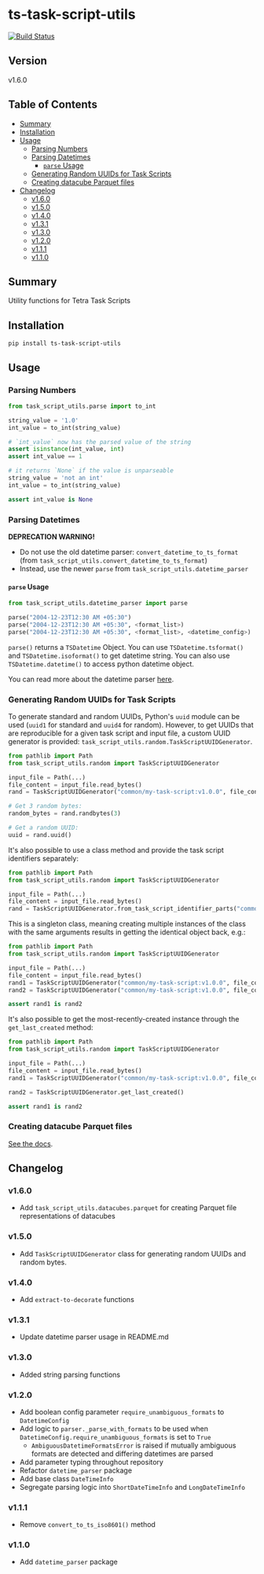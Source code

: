 # ts-task-script-utils <!-- omit in toc -->

[![Build Status](https://travis-ci.com/tetrascience/ts-task-script-utils.svg?branch=master)](https://travis-ci.com/tetrascience/ts-task-script-utils)

## Version <!-- omit in toc -->

v1.6.0

## Table of Contents <!-- omit in toc -->

- [Summary](#summary)
- [Installation](#installation)
- [Usage](#usage)
  - [Parsing Numbers](#parsing-numbers)
  - [Parsing Datetimes](#parsing-datetimes)
    - [`parse` Usage](#parse-usage)
  - [Generating Random UUIDs for Task Scripts](#generating-random-uuids-for-task-scripts)
  - [Creating datacube Parquet files](#creating-datacube-parquet-files)
- [Changelog](#changelog)
  - [v1.6.0](#v160)
  - [v1.5.0](#v150)
  - [v1.4.0](#v140)
  - [v1.3.1](#v131)
  - [v1.3.0](#v130)
  - [v1.2.0](#v120)
  - [v1.1.1](#v111)
  - [v1.1.0](#v110)

## Summary

Utility functions for Tetra Task Scripts

## Installation

`pip install ts-task-script-utils`

## Usage

### Parsing Numbers

```python
from task_script_utils.parse import to_int

string_value = '1.0'
int_value = to_int(string_value)

# `int_value` now has the parsed value of the string
assert isinstance(int_value, int)
assert int_value == 1

# it returns `None` if the value is unparseable
string_value = 'not an int'
int_value = to_int(string_value)

assert int_value is None
```

### Parsing Datetimes

**DEPRECATION WARNING!**

- Do not use the old datetime parser:
  `convert_datetime_to_ts_format` (from `task_script_utils.convert_datetime_to_ts_format`)
- Instead, use the newer `parse` from `task_script_utils.datetime_parser`

#### `parse` Usage

```python
from task_script_utils.datetime_parser import parse

parse("2004-12-23T12:30 AM +05:30")
parse("2004-12-23T12:30 AM +05:30", <format_list>)
parse("2004-12-23T12:30 AM +05:30", <format_list>, <datetime_config>)
```

`parse()` returns a `TSDatetime` Object. You can use `TSDatetime.tsformat()` and
`TSDatetime.isoformat()` to get datetime string. You can also use
`TSDatetime.datetime()` to access python datetime object.

You can read more about the datetime parser [here](task_script_utils/datetime_parser/README.md).

### Generating Random UUIDs for Task Scripts

To generate standard and random UUIDs, Python's `uuid` module can be used (`uuid1` for standard and `uuid4` for random).
However, to get UUIDs that are reproducible for a given task script and input file, a custom UUID generator is provided:
`task_script_utils.random.TaskScriptUUIDGenerator`.

```python
from pathlib import Path
from task_script_utils.random import TaskScriptUUIDGenerator

input_file = Path(...)
file_content = input_file.read_bytes()
rand = TaskScriptUUIDGenerator("common/my-task-script:v1.0.0", file_content)

# Get 3 random bytes:
random_bytes = rand.randbytes(3)

# Get a random UUID:
uuid = rand.uuid()
```

It's also possible to use a class method and provide the task script identifiers separately:

```python
from pathlib import Path
from task_script_utils.random import TaskScriptUUIDGenerator

input_file = Path(...)
file_content = input_file.read_bytes()
rand = TaskScriptUUIDGenerator.from_task_script_identifier_parts("common", "my-task-script", "v1.0.0", file_content)
```

This is a singleton class, meaning creating multiple instances of the class with the same arguments results in getting
the identical object back, e.g.:
```python
from pathlib import Path
from task_script_utils.random import TaskScriptUUIDGenerator

input_file = Path(...)
file_content = input_file.read_bytes()
rand1 = TaskScriptUUIDGenerator("common/my-task-script:v1.0.0", file_content)
rand2 = TaskScriptUUIDGenerator("common/my-task-script:v1.0.0", file_content)

assert rand1 is rand2
```

It's also possible to get the most-recently-created instance through the `get_last_created` method:
```python
from pathlib import Path
from task_script_utils.random import TaskScriptUUIDGenerator

input_file = Path(...)
file_content = input_file.read_bytes()
rand1 = TaskScriptUUIDGenerator("common/my-task-script:v1.0.0", file_content)

rand2 = TaskScriptUUIDGenerator.get_last_created()

assert rand1 is rand2
```

### Creating datacube Parquet files

[See the docs](task_script_utils/datacubes/README.md).

## Changelog

### v1.6.0

- Add `task_script_utils.datacubes.parquet` for creating Parquet file representations of datacubes

### v1.5.0

- Add `TaskScriptUUIDGenerator` class for generating random UUIDs and random bytes.

### v1.4.0

- Add `extract-to-decorate` functions

### v1.3.1

- Update datetime parser usage in README.md

### v1.3.0

- Added string parsing functions

### v1.2.0

- Add boolean config parameter `require_unambiguous_formats` to `DatetimeConfig`
- Add logic to `parser._parse_with_formats` to be used when `DatetimeConfig.require_unambiguous_formats` is set to `True`
  - `AmbiguousDatetimeFormatsError` is raised if mutually ambiguous formats are detected and differing datetimes are parsed
- Add parameter typing throughout repository
- Refactor `datetime_parser` package
- Add base class `DateTimeInfo`
- Segregate parsing logic into `ShortDateTimeInfo` and `LongDateTimeInfo`

### v1.1.1

- Remove `convert_to_ts_iso8601()` method

### v1.1.0

- Add `datetime_parser` package

